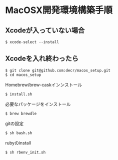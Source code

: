 # MacOSX開発環境構築手順

## Xcodeが入っていない場合

	$ xcode-select --install

## Xcodeを入れ終わったら

	$ git clone git@github.com:decr/macos_setup.git
	$ cd macos_setup
	
Homebrew/brew-caskインンストール

	$ install.sh

必要なパッケージをインストール

	$ brew brewdle

gitの設定

	$ sh bash.sh
	
rubyのinstall

	$ sh rbenv_init.sh
